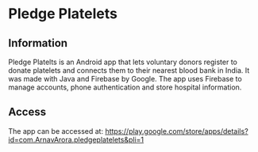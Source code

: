 # Pledge Platelets 
## Information
Pledge Platelts is an Android app that lets voluntary donors register to donate platelets and connects them to their nearest blood bank in India. It was made with Java and Firebase by Google.
The app uses Firebase to manage accounts, phone authentication and store hospital information. 

## Access
The app can be accessed at: https://play.google.com/store/apps/details?id=com.ArnavArora.pledgeplatelets&pli=1
